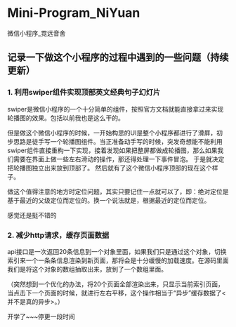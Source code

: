 # Mini-Program_NiYuan
微信小程序_霓远音舍

## 记录一下做这个小程序的过程中遇到的一些问题（持续更新）

### 1. 利用swiper组件实现顶部英文经典句子幻灯片

swiper是微信小程序的一个十分简单的组件，按照官方文档就能直接拿过来实现轮播图的效果。包括以前我也是这么干的。

但是做这个微信小程序的时候，一开始构思的UI是整个小程序都进行了滑屏，初步思路是徒手写一个轮播图组件。当正准备动手写的时候，突发奇想能不能利用swiper组件直接重构一下实现，接着发现如果把整屏都做成轮播图，那么如果我们需要在界面上做一些左右滑动的操作，那还得处理一下事件冒泡。
于是就决定把轮播图独立出来放到顶部了。
然后就有了这个微信小程序顶部的现在这个样子。

做这个值得注意的地方时定位问题，其实只要记住一点就可以了，即：绝对定位是基于最近的父级定位而定位的。换一个说法就是，根据最近的定位而定位。

感觉还是挺不错的

### 2. 减少http请求，缓存页面数据

api接口是一次返回20条信息到一个对象里面，如果我们只是通过这个对象，切换索引来一个一条条信息渲染到新页面，那将会是十分缓慢的加载速度。在源码里面我们是将这个对象的数组抽取出来，放到了一个数组里面。

（突然想到一个优化的办法，将20个页面全部渲染出来，只显示当前索引页面，当点击下一个页面的时候，就进行左右平移，这个操作相当于“异步”缓存数据了<并不是真的异步>。）

开学了~~~停更一段时间
